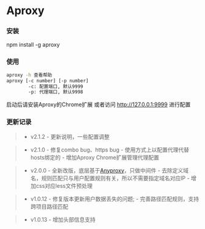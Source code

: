 # Aproxy

### 安装

npm install -g aproxy

### 使用

````bash
aproxy -h 查看帮助
aproxy [-c number] [-p number]
        -c: 配置端口, 默认9999
        -p: 代理端口, 默认9998
````

启动后请安装Aproxy的Chrome扩展 或者访问 http://127.0.0.1:9999 进行配置

### 更新记录

> - v2.1.2
     - 更新说明，一些配置调整

> - v2.1.0
     - 修复combo bug、https bug
     - 使用方式上以配置代理代替hosts绑定的
     - 增加Aproxy Chrome扩展管理代理配置

> - v2.0.0
     - 全新改版，底层基于[Anyproxy](https://github.com/alibaba/anyproxy)，只做中间件
     - 去除定义域名，规则匹配只与用户配置规则有关，所以不需要指定域名对应IP
     - 增加css对应less文件预处理

> - v1.0.12
     - 修复版本更新用户数据丢失的问题;
     - 完善路径匹配规则，支持跨项目路径匹配

> - v1.0.13
     - 增加头部信息支持
